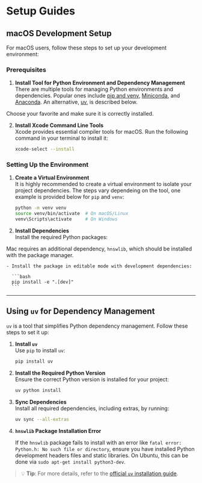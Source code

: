 # Setup Guides

## macOS Development Setup

For macOS users, follow these steps to set up your development environment:

### Prerequisites

1. **Install Tool for Python Environment and Dependency Management**  
    There are multiple tools for managing Python environments and dependencies. Popular ones include [pip and venv](https://packaging.python.org/en/latest/guides/installing-using-pip-and-virtual-environments/), [Miniconda](https://docs.conda.io/en/latest/miniconda.html), and [Anaconda](https://www.anaconda.com/products/distribution). An alternative, [uv](https://docs.astral.sh/uv/getting-started/installation/), is described below.
    
Choose your favorite and make sure it is correctly installed.

2. **Install Xcode Command Line Tools**  
    Xcode provides essential compiler tools for macOS. Run the following command in your terminal to install it:

    ```bash
    xcode-select --install
    ```

### Setting Up the Environment

1. **Create a Virtual Environment**  
    It is highly recommended to create a virtual environment to isolate your project dependencies. The steps vary dependeing on the tool, one example is provided below for `pip` and `venv`:

    ```bash
    python -m venv venv
    source venv/bin/activate  # On macOS/Linux
    venv\Scripts\activate     # On Windows
    ```

2. **Install Dependencies**  
    Install the required Python packages:

Mac requires an additional dependency, `hnswlib`, which should be installed with the package manager.

    - Install the package in editable mode with development dependencies:

      ```bash
      pip install -e ".[dev]"
      ```

---

## Using `uv` for Dependency Management

`uv` is a tool that simplifies Python dependency management. Follow these steps to set it up:

1. **Install `uv`**  
    Use `pip` to install `uv`:

    ```bash
    pip install uv
    ```

2. **Install the Required Python Version**  
    Ensure the correct Python version is installed for your project:

    ```bash
    uv python install
    ```

3. **Sync Dependencies**  
    Install all required dependencies, including extras, by running:

    ```bash
    uv sync --all-extras
    ```
4. **`hnswlib` Package Installation Error**
    
    If the `hnswlib` package fails to install with an error like `fatal error: Python.h: No such file or directory`, ensure you have installed Python development headers files and static libraries. On Ubuntu, this can be done via `sudo apt-get install python3-dev`.

> 💡 **Tip**: For more details, refer to the [official `uv` installation guide](https://docs.astral.sh/uv/getting-started/installation/).
